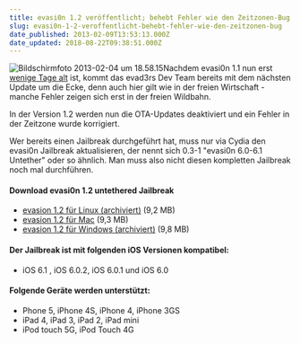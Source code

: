 ```yaml
---
title: evasi0n 1.2 veröffentlicht; behebt Fehler wie den Zeitzonen-Bug
slug: evasi0n-1-2-veroffentlicht-behebt-fehler-wie-den-zeitzonen-bug
date_published: 2013-02-09T13:53:13.000Z
date_updated: 2018-08-22T09:38:51.000Z
---
```


![Bildschirmfoto 2013-02-04 um 18.58.15](//picdump.thafaker.de/2013/02/Bildschirmfoto-2013-02-04-um-18.58.15.png)Nachdem evasi0n 1.1 nun erst [wenige Tage alt](__GHOST_URL__/jailbreak-evasi0n-1-1-veroffentlicht-behebt-u-a-wetter-app-bug/) ist, kommt das evad3rs Dev Team bereits mit dem nächsten Update um die Ecke, denn auch hier gilt wie in der freien Wirtschaft - manche Fehler zeigen sich erst in der freien Wildbahn. 

In der Version 1.2 werden nun die OTA-Updates deaktiviert und ein Fehler in der Zeitzone wurde korrigiert.

Wer bereits einen Jailbreak durchgeführt hat, muss nur via Cydia den evasi0n Jailbreak aktualisieren, der nennt sich 0.3-1 "evasi0n 6.0-6.1 Untether" oder so ähnlich. Man muss also nicht diesen kompletten Jailbreak noch mal durchführen.

#### Download evasi0n 1.2 untethered Jailbreak

- [evasion 1.2 für Linux (archiviert)](http://web.archive.org/web/20250905094406/https://mega.co.nz/) (9,2 MB)
- [evasion 1.2 für Mac](https://mega.co.nz/#!mhpwmZAT!W9sLVXBkNZMvm1IwD3uP3C0zB817dEFALRPCh1FKp9I) (9,3 MB)
- [evasion 1.2 für Windows (archiviert)](http://web.archive.org/web/20250905094406/https://mega.co.nz/) (9,8 MB)

#### Der Jailbreak ist mit folgenden iOS Versionen kompatibel:

- iOS 6.1 , iOS 6.0.2, iOS 6.0.1 und iOS 6.0

#### Folgende Geräte werden unterstützt:

- Phone 5, iPhone 4S, iPhone 4, iPhone 3GS
- iPad 4, iPad 3, iPad 2, iPad mini
- iPod touch 5G, iPod Touch 4G
